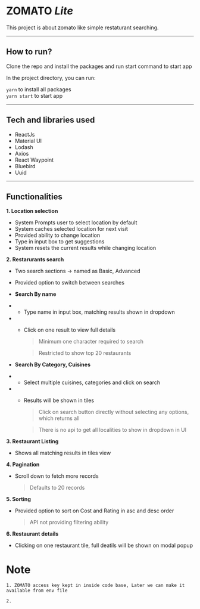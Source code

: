 # ZOMATO _Lite_

This project is about zomato like simple restaturant searching.

---

## How to run?

Clone the repo and install the packages and run start command to start app

In the project directory, you can run:

`yarn` to install all packages\
`yarn start` to start app

---

## Tech and libraries used

- ReactJs
- Material UI
- Lodash
- Axios
- React Waypoint
- Bluebird
- Uuid

---

## Functionalities

**1. Location selection**

- System Prompts user to select location by default
- System caches selected location for next visit
- Provided ability to change location
- Type in input box to get suggestions
- System resets the current results while changing location

**2. Restarurants search**

- Two search sections -> named as Basic, Advanced
- Provided option to switch between searches
- **Search By name**
- - Type name in input box, matching results shown in dropdown
- - Click on one result to view full details

    > Minimum one character required to search

    > Restricted to show top 20 restaurants
- **Search By Category, Cuisines**

- - Select multiple cuisines, categories and
    click on search

- - Results will be shown in tiles

    > Click on search button directly without selecting any options, which returns all

    > There is no api to get all localities to show in dropdown in UI

**3. Restaurant Listing**

- Shows all matching results in tiles view

**4. Pagination**

- Scroll down to fetch more records
  > Defaults to 20 records

**5. Sorting**

- Provided option to sort on Cost and Rating in asc and desc order
  > API not providing filtering ability

**6. Restaurant details**

- Clicking on one restaurant tile, full deatils will be shown on modal popup

# Note

```
1. ZOMATO access key kept in inside code base, Later we can make it available from env file

2.
```
